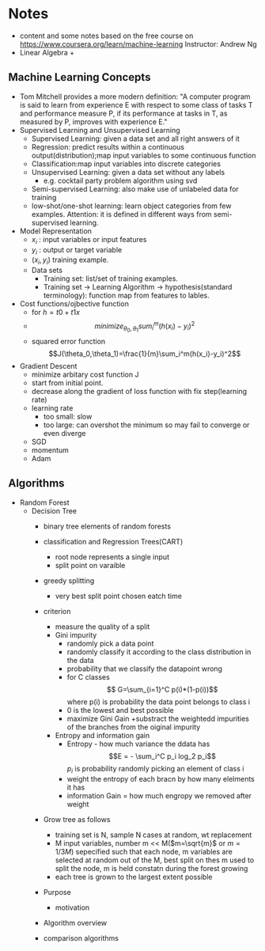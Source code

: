 <script type="text/javascript" src="http://cdn.mathjax.org/mathjax/latest/MathJax.js?config=default"> </script>
# Notes
+ content and some notes based on the free course on https://www.coursera.org/learn/machine-learning  Instructor: Andrew Ng
+ Linear Algebra
  + 
## Machine Learning Concepts
+ Tom Mitchell provides a more modern definition: "A computer program is said to learn from experience E with respect to some class of tasks T and performance measure P, if its performance at tasks in T, as measured by P, improves with experience E."
+ Supervised Learning and Unsupervised Learning
  + Supervised Learning: given a data set and all right answers of it
  + Regression: predict results within a continuous output(distribution);map input variables to some continuous function
  + Classification:map input variables into discrete categories
  + Unsupervised Learning: given a data set without any labels
    + e.g. cocktail party problem algorithm using svd
  + Semi-supervised Learning: also make use of unlabeled data for training
  + low-shot/one-shot learning: learn object categories from few examples. Attention: it is defined in different ways from semi-supervised learning.
+ Model Representation
  + $x_i$ : input variables or input features
  + $y_i$ : output or target variable
  + $(x_i,y_i)$ training example.
  + Data sets
    + Training set: list/set of training examples.
    + Training set -> Learning Algorithm -> hypothesis(standard terminology): function map from features to lables.
+ Cost functions/ojbective function
  + for $h =t0 + t1x$
  + $$minimize_{\theta_0,\theta_1} sum_i^m (h(x_i)-y_i)^2$$
  + squared error function $$J(\theta_0,\theta_1)=\frac{1}{m}\sum_i^m(h(x_i)-y_i)^2$$
+ Gradient Descent
  + minimize arbitary cost function J
  + start from initial point.
  + decrease along the gradient of loss function with fix step(learning rate)
  + learning rate
    + too small: slow
    + too large: can overshot the minimum so may fail to converge or even diverge
  + SGD
  + momentum
  + Adam

## Algorithms
+ Random Forest
  + Decision Tree
    + binary tree elements of random forests
    + classification and Regression Trees(CART)
      + root node represents a single input
      + split point on varaible
    + greedy splitting
      + very best split point chosen eatch time
    + criterion
      + measure the quality of a split
      + Gini impurity
        + randomly pick a data point
        + randomly classify it according to the class distribution in the data
        + probability that we classify the datapoint wrong
        + for C classes
        $$ G=\sum_{i=1}^C p(i)*(1-p(i))$$
        where p(i) is probability the data point belongs to class i
        + 0 is the lowest and best possible
        + maximize Gini Gain
          +substract the weightedd impurities of the branches from the oiginal impurity
      + Entropy and information gain
        + Entropy - how much variance the ddata has
          $$E = - \sum_i^C p_i log_2 p_i$$
          $p_i$ is probability randomly picking an element of class i
        + weight the entropy of each bracn by how many elelments it has
        + information Gain = how much engropy we removed after weight
    + Grow tree as follows
      + training set is N, sample N cases at random, wt replacement
      + M input variables, number m << M($m=\sqrt{m}$ or $m=1/3M$) sepecified such that each node, m variables are selected at random out of the M, best split on thes m used to split the node, m is held constatn during the forest growing
      + each tree is grown to the largest extent possible
    
    
    + Purpose
      + motivation
    + Algorithm overview
    + comparison algorithms
